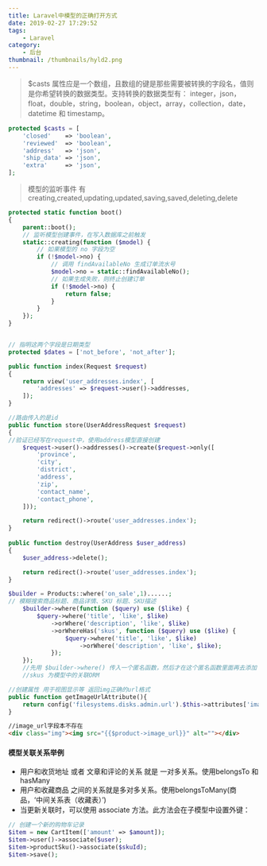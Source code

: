 ```yaml
---
title: Laravel中模型的正确打开方式
date: 2019-02-27 17:29:52
tags:   
    - Laravel
category:
    - 后台
thumbnail: /thumbnails/hyld2.png
---
```

> $casts 属性应是一个数组，且数组的键是那些需要被转换的字段名，值则是你希望转换的数据类型。支持转换的数据类型有： integer，json，float，double，string，boolean，object，array，collection，date，datetime 和 timestamp。

```php
protected $casts = [
    'closed'    => 'boolean',
    'reviewed'  => 'boolean',
    'address'   => 'json',
    'ship_data' => 'json',
    'extra'     => 'json',
];
```
> 模型的监听事件 有creating,created,updating,updated,saving,saved,deleting,delete

```php
protected static function boot()
{
    parent::boot();
    // 监听模型创建事件，在写入数据库之前触发
    static::creating(function ($model) {
        // 如果模型的 no 字段为空
        if (!$model->no) {
            // 调用 findAvailableNo 生成订单流水号
            $model->no = static::findAvailableNo();
            // 如果生成失败，则终止创建订单
            if (!$model->no) {
                return false;
            }
        }
    });
}
```
<!-- more -->
```php

// 指明这两个字段是日期类型
protected $dates = ['not_before', 'not_after'];

public function index(Request $request)
{
    return view('user_addresses.index', [
        'addresses' => $request->user()->addresses,
    ]);
}

//路由传入的是id     
public function store(UserAddressRequest $request)
{   
//验证已经写在request中，使用address模型直接创建
    $request->user()->addresses()->create($request->only([
        'province',
        'city',
        'district',
        'address',
        'zip',
        'contact_name',
        'contact_phone',
    ]));

    return redirect()->route('user_addresses.index');
}
   
public function destroy(UserAddress $user_address)
{
    $user_address->delete();

    return redirect()->route('user_addresses.index');
}  

```
```php
$builder = Products::where('on_sale',1)......;
// 模糊搜索商品标题、商品详情、SKU 标题、SKU描述
    $builder->where(function ($query) use ($like) {
        $query->where('title', 'like', $like)
            ->orWhere('description', 'like', $like)
            ->orWhereHas('skus', function ($query) use ($like) {
                $query->where('title', 'like', $like)
                    ->orWhere('description', 'like', $like);
            });
    });
    //先用 $builder->where() 传入一个匿名函数，然后才在这个匿名函数里面再去添加 like 搜索，这样做目的是在查询条件的两边加上 ()，也就是说最终执行的 SQL 语句类似 select * from products where on_sale = 1 and ( title like xxx or description like xxx )
    //skus 为模型中的关联ORM
```

```php
//创建属性 用于视图显示等 返回img正确的url格式
public function getImageUrlAttribute(){
    return config('filesystems.disks.admin.url').$this->attributes['image'];
}
```
```html
//image_url字段本不存在 
<div class="img"><img src="{{$product->image_url}}" alt=""></div>
```
#### 模型关联关系举例
- 用户和收货地址 或者 文章和评论的关系 就是 一对多关系。使用belongsTo 和 hasMany
- 用户和收藏商品 之间的关系就是多对多关系。使用belongsToMany(商品，‘中间关系表（收藏表）’)
- 当更新关联时，可以使用 associate 方法。此方法会在子模型中设置外键：

```php
// 创建一个新的购物车记录
$item = new CartItem(['amount' => $amount]);
$item->user()->associate($user);
$item->productSku()->associate($skuId);
$item->save();
```